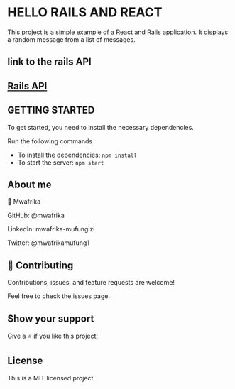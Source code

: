 # HELLO RAILS AND REACT

This project is a simple example of a React and Rails application. It displays a random message from a list of messages.

## link to the rails API
## [Rails API](https://github.com/mwafrika/hello-rails-back-end)

## GETTING STARTED

To get started, you need to install the necessary dependencies.

Run the following commands

- To install the dependencies: `npm install`
- To start the server: `npm start`

## About me

👤 Mwafrika

GitHub: @mwafrika

LinkedIn: mwafrika-mufungizi

Twitter: @mwafrikamufung1

## 🤝 Contributing

Contributions, issues, and feature requests are welcome!

Feel free to check the issues page.

## Show your support

Give a ⭐️ if you like this project!

## License

This is a MIT licensed project.
